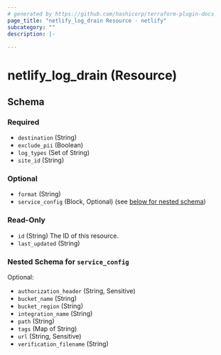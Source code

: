 ```yaml
---
# generated by https://github.com/hashicorp/terraform-plugin-docs
page_title: "netlify_log_drain Resource - netlify"
subcategory: ""
description: |-
  
---
```


# netlify_log_drain (Resource)





<!-- schema generated by tfplugindocs -->
## Schema

### Required

- `destination` (String)
- `exclude_pii` (Boolean)
- `log_types` (Set of String)
- `site_id` (String)

### Optional

- `format` (String)
- `service_config` (Block, Optional) (see [below for nested schema](#nestedblock--service_config))

### Read-Only

- `id` (String) The ID of this resource.
- `last_updated` (String)

<a id="nestedblock--service_config"></a>
### Nested Schema for `service_config`

Optional:

- `authorization_header` (String, Sensitive)
- `bucket_name` (String)
- `bucket_region` (String)
- `integration_name` (String)
- `path` (String)
- `tags` (Map of String)
- `url` (String, Sensitive)
- `verification_filename` (String)
